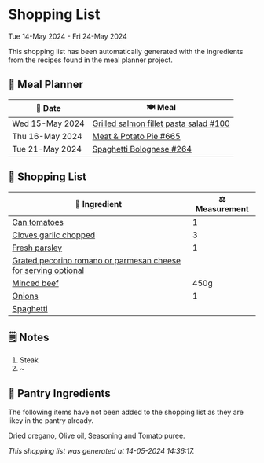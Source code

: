 # Shopping List

Tue 14-May 2024 - Fri 24-May 2024

This shopping list has been automatically generated with the ingredients from the recipes found in the meal planner project.

## 📅 Meal Planner

|📅 Date| 🍽️ Meal|
|----|----|
|Wed 15-May 2024|[Grilled salmon fillet pasta salad #100](https://github.com/jcallaghan/The-Cookbook/issues/100)|
|Thu 16-May 2024|[Meat & Potato Pie #665](https://github.com/jcallaghan/The-Cookbook/issues/665)|
|Tue 21-May 2024|[Spaghetti  Bolognese #264](https://github.com/jcallaghan/The-Cookbook/issues/264)|

## 🛒 Shopping List

| 🍌 Ingredient| ⚖️ Measurement|
|----------|-----------|
|[Can tomatoes](https://www.sainsburys.co.uk/gol-ui/SearchResults/Can%20tomatoes)|1|
|[Cloves garlic chopped](https://www.sainsburys.co.uk/gol-ui/SearchResults/Cloves%20garlic%20chopped)|3|
|[Fresh parsley](https://www.sainsburys.co.uk/gol-ui/SearchResults/Fresh%20parsley)|1|
|[Grated pecorino romano or parmesan cheese for serving optional](https://www.sainsburys.co.uk/gol-ui/SearchResults/Grated%20pecorino%20romano%20or%20parmesan%20cheese%20for%20serving%20optional)||
|[Minced beef](https://www.sainsburys.co.uk/gol-ui/SearchResults/Minced%20beef)|450g|
|[Onions](https://www.sainsburys.co.uk/gol-ui/SearchResults/Onions)|1|
|[Spaghetti](https://www.sainsburys.co.uk/gol-ui/SearchResults/Spaghetti)||

## 🗒️ Notes

1. Steak
1. ~

## 🏪 Pantry Ingredients

The following items have not been added to the shopping list as they are likey in the pantry already.

Dried oregano, Olive oil, Seasoning and Tomato puree.


_This shopping list was generated at 14-05-2024 14:36:17._